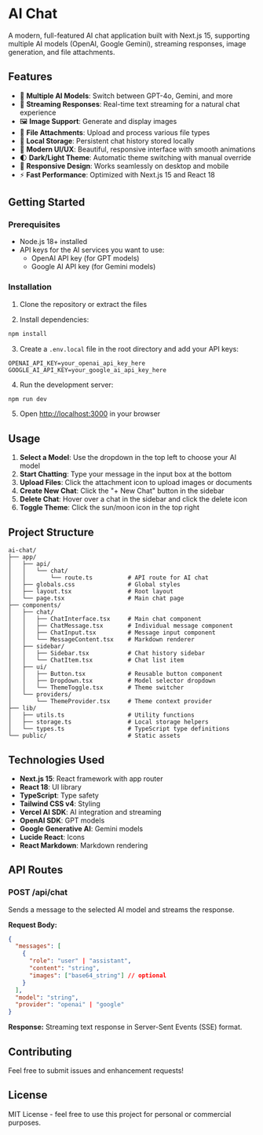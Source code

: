 # AI Chat

A modern, full-featured AI chat application built with Next.js 15, supporting multiple AI models (OpenAI, Google Gemini), streaming responses, image generation, and file attachments.

## Features

- 🤖 **Multiple AI Models**: Switch between GPT-4o, Gemini, and more
- 💬 **Streaming Responses**: Real-time text streaming for a natural chat experience
- 🖼️ **Image Support**: Generate and display images
- 📎 **File Attachments**: Upload and process various file types
- 💾 **Local Storage**: Persistent chat history stored locally
- 🎨 **Modern UI/UX**: Beautiful, responsive interface with smooth animations
- 🌓 **Dark/Light Theme**: Automatic theme switching with manual override
- 📱 **Responsive Design**: Works seamlessly on desktop and mobile
- ⚡ **Fast Performance**: Optimized with Next.js 15 and React 18

## Getting Started

### Prerequisites

- Node.js 18+ installed
- API keys for the AI services you want to use:
  - OpenAI API key (for GPT models)
  - Google AI API key (for Gemini models)

### Installation

1. Clone the repository or extract the files

2. Install dependencies:
```bash
npm install
```

3. Create a `.env.local` file in the root directory and add your API keys:
```env
OPENAI_API_KEY=your_openai_api_key_here
GOOGLE_AI_API_KEY=your_google_ai_api_key_here
```

4. Run the development server:
```bash
npm run dev
```

5. Open [http://localhost:3000](http://localhost:3000) in your browser

## Usage

1. **Select a Model**: Use the dropdown in the top left to choose your AI model
2. **Start Chatting**: Type your message in the input box at the bottom
3. **Upload Files**: Click the attachment icon to upload images or documents
4. **Create New Chat**: Click the "+ New Chat" button in the sidebar
5. **Delete Chat**: Hover over a chat in the sidebar and click the delete icon
6. **Toggle Theme**: Click the sun/moon icon in the top right

## Project Structure

```
ai-chat/
├── app/
│   ├── api/
│   │   └── chat/
│   │       └── route.ts          # API route for AI chat
│   ├── globals.css               # Global styles
│   ├── layout.tsx                # Root layout
│   └── page.tsx                  # Main chat page
├── components/
│   ├── chat/
│   │   ├── ChatInterface.tsx     # Main chat component
│   │   ├── ChatMessage.tsx       # Individual message component
│   │   ├── ChatInput.tsx         # Message input component
│   │   └── MessageContent.tsx    # Markdown renderer
│   ├── sidebar/
│   │   ├── Sidebar.tsx           # Chat history sidebar
│   │   └── ChatItem.tsx          # Chat list item
│   ├── ui/
│   │   ├── Button.tsx            # Reusable button component
│   │   ├── Dropdown.tsx          # Model selector dropdown
│   │   └── ThemeToggle.tsx       # Theme switcher
│   └── providers/
│       └── ThemeProvider.tsx     # Theme context provider
├── lib/
│   ├── utils.ts                  # Utility functions
│   ├── storage.ts                # Local storage helpers
│   └── types.ts                  # TypeScript type definitions
└── public/                       # Static assets
```

## Technologies Used

- **Next.js 15**: React framework with app router
- **React 18**: UI library
- **TypeScript**: Type safety
- **Tailwind CSS v4**: Styling
- **Vercel AI SDK**: AI integration and streaming
- **OpenAI SDK**: GPT models
- **Google Generative AI**: Gemini models
- **Lucide React**: Icons
- **React Markdown**: Markdown rendering

## API Routes

### POST /api/chat

Sends a message to the selected AI model and streams the response.

**Request Body:**
```json
{
  "messages": [
    {
      "role": "user" | "assistant",
      "content": "string",
      "images": ["base64_string"] // optional
    }
  ],
  "model": "string",
  "provider": "openai" | "google"
}
```

**Response:** 
Streaming text response in Server-Sent Events (SSE) format.

## Contributing

Feel free to submit issues and enhancement requests!

## License

MIT License - feel free to use this project for personal or commercial purposes.
